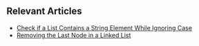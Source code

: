 ## Relevant Articles
- [Check if a List Contains a String Element While Ignoring Case](https://www.baeldung.com/java-list-search-case-insensitive)
- [Removing the Last Node in a Linked List](https://www.baeldung.com/java-linked-list-remove-last-element)
